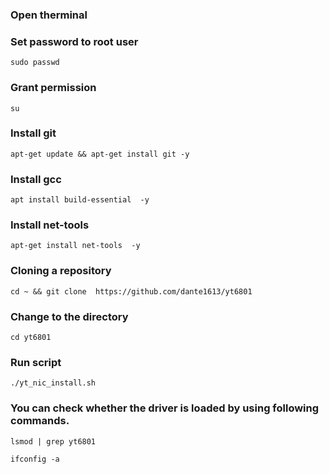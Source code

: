 ### Open therminal

### Set password to root user
    sudo passwd

### Grant permission

    su

### Install git

    apt-get update && apt-get install git -y

### Install gcc

    apt install build-essential  -y

### Install net-tools

    apt-get install net-tools  -y

### Cloning a repository

    cd ~ && git clone  https://github.com/dante1613/yt6801

### Change to the directory

    cd yt6801

### Run script

    ./yt_nic_install.sh

### You can check whether the driver is loaded by using following commands.

    lsmod | grep yt6801

    ifconfig -a
